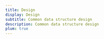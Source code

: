 ```yaml
---
title: Design
display: Design
subtitle: Common data structure design
description: Common data structure design
plum: true
---
```


<!-- <SubNav /> -->

<ListPosts />
